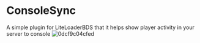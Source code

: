 # ConsoleSync
A simple plugin for LiteLoaderBDS that it helps show player activity in your server to console
![0dcf9c04cfed](https://user-images.githubusercontent.com/94779197/178009934-0827e165-b549-490b-a128-162e61ac6fa3.gif)
